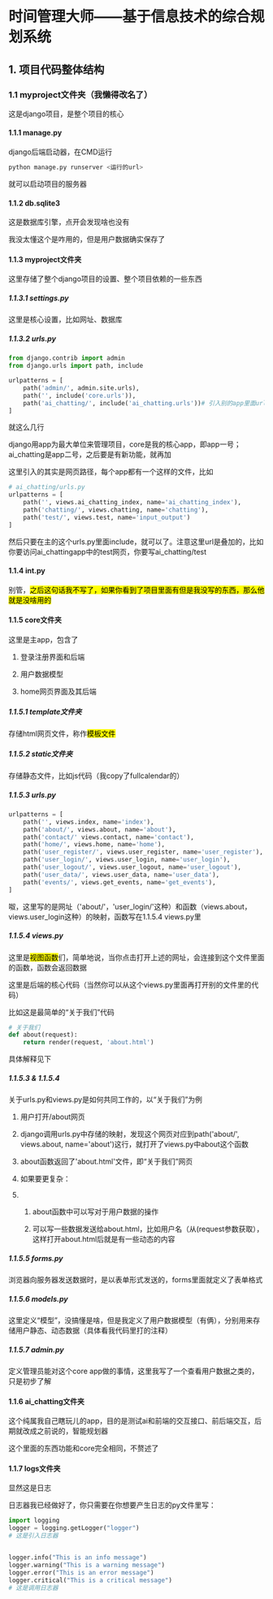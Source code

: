 # 时间管理大师――基于信息技术的综合规划系统

## 1. 项目代码整体结构

### 1.1 myproject文件夹（我懒得改名了）

这是django项目，是整个项目的核心

#### 1.1.1 manage.py

django后端启动器，在CMD运行

```bash
python manage.py runserver <运行的url>
```

就可以启动项目的服务器

#### 1.1.2 db.sqlite3

这是数据库引擎，点开会发现啥也没有

我没太懂这个是咋用的，但是用户数据确实保存了

#### 1.1.3 myproject文件夹

这里存储了整个django项目的设置、整个项目依赖的一些东西

##### 1.1.3.1 settings.py

这里是核心设置，比如网址、数据库

##### 1.1.3.2 urls.py

```python
from django.contrib import admin
from django.urls import path, include

urlpatterns = [
    path('admin/', admin.site.urls),
    path('', include('core.urls')),
    path('ai_chatting/', include('ai_chatting.urls'))# 引入别的app里面urls.py里面的路径
]
```

就这么几行

django用app为最大单位来管理项目，core是我的核心app，即app一号；ai_chatting是app二号，之后要是有新功能，就再加

这里引入的其实是网页路径，每个app都有一个这样的文件，比如

```python
# ai_chatting/urls.py
urlpatterns = [
    path('', views.ai_chatting_index, name='ai_chatting_index'),
    path('chatting/', views.chatting, name='chatting'),
    path('test/', views.test, name='input_output')
]
```

然后只要在主的这个urls.py里面include，就可以了。注意这里url是叠加的，比如你要访问ai_chattingapp中的test网页，你要写ai_chatting/test

#### 1.1.4 __int__.py

别管，<mark>之后这句话我不写了，如果你看到了项目里面有但是我没写的东西，那么他就是没啥用的</mark>

#### 1.1.5 core文件夹

这里是主app，包含了

1. 登录注册界面和后端

2. 用户数据模型

3. home网页界面及其后端

##### 1.1.5.1 template文件夹

存储html网页文件，称作<mark>模板文件</mark>

##### 1.1.5.2 static文件夹

存储静态文件，比如js代码（我copy了fullcalendar的）

##### 1.1.5.3 urls.py

```python
urlpatterns = [
    path('', views.index, name='index'),
    path('about/', views.about, name='about'),
    path('contact/' views.contact, name='contact'),
    path('home/', views.home, name='home'),
    path('user_register/', views.user_register, name='user_register'),
    path('user_login/', views.user_login, name='user_login'),
    path('user_logout/', views.user_logout, name='user_logout'),
    path('user_data/', views.user_data, name='user_data'),
    path('events/', views.get_events, name='get_events'),
]
```

呶，这里写的是网址（'about/'，'user_login/'这种）和函数（views.about，views.user_login这种）的映射，函数写在1.1.5.4 views.py里

##### 1.1.5.4 views.py

这里是<mark>视图函数</mark>们，简单地说，当你点击打开上述的网址，会连接到这个文件里面的函数，函数会返回数据

这里是后端的核心代码（当然你可以从这个views.py里面再打开别的文件里的代码）

比如这是最简单的“关于我们”代码

```python
# 关于我们
def about(request):
    return render(request, 'about.html')
```

具体解释见下

##### 1.1.5.3 & 1.1.5.4

关于urls.py和views.py是如何共同工作的，以“关于我们”为例

1. 用户打开/about网页

2. django调用urls.py中存储的映射，发现这个网页对应到path('about/', views.about, name='about')这行，就打开了views.py中about这个函数

3. about函数返回了'about.html'文件，即“关于我们”网页

4. 如果要更复杂：

5. 1. about函数中可以写对于用户数据的操作
   
   2. 可以写一些数据发送给about.html，比如用户名（从(request参数获取），这样打开about.html后就是有一些动态的内容



##### 1.1.5.5 forms.py

浏览器向服务器发送数据时，是以表单形式发送的，forms里面就定义了表单格式



##### 1.1.5.6 models.py

这里定义“模型”，没搞懂是啥，但是我定义了用户数据模型（有俩），分别用来存储用户静态、动态数据（具体看我代码里打的注释）



##### 1.1.5.7 admin.py

定义管理员能对这个core app做的事情，这里我写了一个查看用户数据之类的，只是初步了解



#### 1.1.6 ai_chatting文件夹

这个纯属我自己瞎玩儿的app，目的是测试ai和前端的交互接口、前后端交互，后期就改成之前说的，智能规划器

这个里面的东西功能和core完全相同，不赘述了



#### 1.1.7 logs文件夹

显然这是日志

日志器我已经做好了，你只需要在你想要产生日志的py文件里写：

```python
import logging
logger = logging.getLogger("logger")
# 这是引入日志器


logger.info("This is an info message")
logger.warning("This is a warning message")
logger.error("This is an error message")
logger.critical("This is a critical message")
# 这是调用日志器
```
